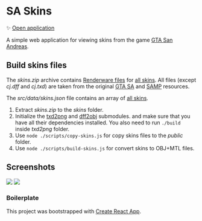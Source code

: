# SA Skins

✨ [Open application](https://kewka.github.io/sa-skins/)

A simple web application for viewing skins from the game [GTA San Andreas](https://en.wikipedia.org/wiki/Grand_Theft_Auto:_San_Andreas).

## Build skins files

The _skins.zip_ archive contains [Renderware files](https://gtamods.com/wiki/RenderWare_binary_stream_file) for [all skins](https://wiki.sa-mp.com/wiki/Skins:All). All files (except _cj.dff_ and _cj.txd_) are taken from the original [GTA SA](https://en.wikipedia.org/wiki/Grand_Theft_Auto:_San_Andreas) and [SAMP](https://www.sa-mp.com/) resources.

The _src/data/skins.json_ file contains an array of [all skins](https://wiki.sa-mp.com/wiki/Skins:All).

1. Extract _skins.zip_ to the _skins_ folder.
2. Initialize the [txd2png](https://github.com/Kewka/txd2png) and [dff2obj](https://github.com/Kewka/dff2obj) submodules. and make sure that you have all their dependencies installed. You also need to run `./build` inside _txd2png_ folder.
3. Use `node ./scripts/copy-skins.js` for copy skins files to the _public_ folder.
4. Use `node ./scripts/build-skins.js` for convert skins to OBJ+MTL files.

## Screenshots

![](https://i.imgur.com/SVX7eSh.png)
![](https://i.imgur.com/Fn6pGDg.png)

### Boilerplate

This project was bootstrapped with [Create React App](https://github.com/facebook/create-react-app).
